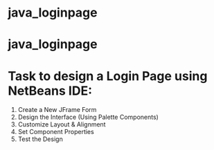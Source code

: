 # java_loginpage
# java_loginpage
# Task to design a Login Page using NetBeans IDE:

1. Create a New JFrame Form
2. Design the Interface (Using Palette Components)
3. Customize Layout & Alignment
4. Set Component Properties
5. Test the Design
   
